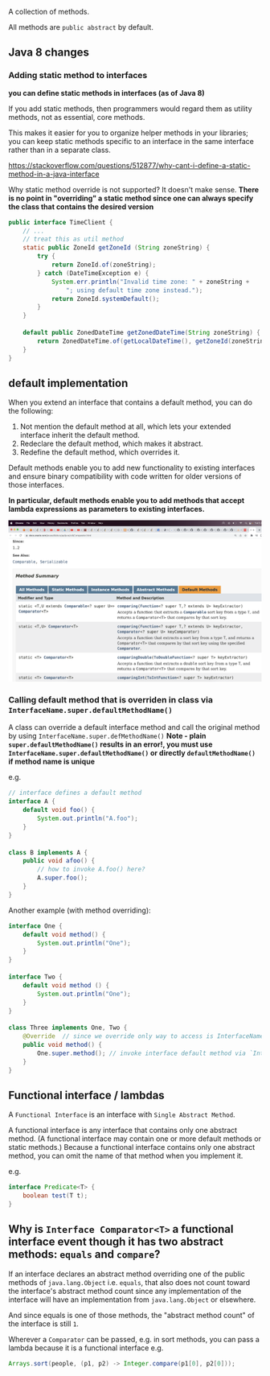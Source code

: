

A collection of methods.

All methods are `public abstract` by default.

## Java 8 changes

### Adding static method to interfaces

**you can define static methods in interfaces (as of Java 8)**

If you add static methods, then programmers would regard them as utility methods, not as essential, core methods.

This makes it easier for you to organize helper methods in your libraries; you can keep static methods specific to an interface in the same interface rather than in a separate class.

https://stackoverflow.com/questions/512877/why-cant-i-define-a-static-method-in-a-java-interface

Why static method override is not supported? It doesn't make sense.
**There is no point in "overriding" a static method since one can always specify the class that contains the desired version**

```java
public interface TimeClient {
    // ...
    // treat this as util method
    static public ZoneId getZoneId (String zoneString) {
        try {
            return ZoneId.of(zoneString);
        } catch (DateTimeException e) {
            System.err.println("Invalid time zone: " + zoneString +
                "; using default time zone instead.");
            return ZoneId.systemDefault();
        }
    }

    default public ZonedDateTime getZonedDateTime(String zoneString) {
        return ZonedDateTime.of(getLocalDateTime(), getZoneId(zoneString));
    }    
}
```

## default implementation

When you extend an interface that contains a default method, you can do the following:

1. Not mention the default method at all, which lets your extended interface inherit the default method.
2. Redeclare the default method, which makes it abstract.
3. Redefine the default method, which overrides it.

Default methods enable you to add new functionality to existing interfaces and ensure binary compatibility with code written for older versions of those interfaces. 

**In particular, default methods enable you to add methods that accept lambda expressions as parameters to existing interfaces.**

![def methods](images/defaultmethods.png)

### Calling default method that is overriden in class via `InterfaceName.super.defaultMethodName()`

A class can override a default interface method and call the original method by using `InterfaceName.super.defMethodName()`
**Note - plain `super.defaultMethodName()` results in an error!, you must use `InterfaceName.super.defaultMethodName()` or directly `defaultMethodName()` if method name is unique**

e.g.
```java
// interface defines a default method
interface A {
    default void foo() {
        System.out.println("A.foo");
    }
}

class B implements A {
    public void afoo() {
        // how to invoke A.foo() here?
        A.super.foo();
    }
}
```

Another example (with method overriding):
```java
interface One {
    default void method() {
        System.out.println("One");
    }
}

interface Two {
    default void method () {
        System.out.println("One");
    }
}

class Three implements One, Two {
    @Override  // since we override only way to access is InterfaceName.super.defaultMethod()
    public void method() {
        One.super.method(); // invoke interface default method via `InterfaceName.super.defaultMethod()`
    }
}
```

## Functional interface / lambdas

A `Functional Interface` is an interface with `Single Abstract Method`.

A functional interface is any interface that contains only one abstract method. (A functional interface may contain one or more default methods or static methods.) Because a functional interface contains only one abstract method, you can omit the name of that method when you implement it. 

e.g.
```java
interface Predicate<T> {
    boolean test(T t);
}
```

## Why is `Interface Comparator<T>` a functional interface event though it has two abstract methods: `equals` and `compare`?

If an interface declares an abstract method overriding one of the public methods of `java.lang.Object` i.e. `equals`, that also does not count toward the interface's abstract method count since any implementation of the interface will have an implementation from `java.lang.Object` or elsewhere.

And since equals is one of those methods, the "abstract method count" of the interface is still `1`.

Wherever a `Comparator` can be passed, e.g. in sort methods, you can pass a lambda because it is a functional interface
e.g.
```java
Arrays.sort(people, (p1, p2) -> Integer.compare(p1[0], p2[0]));
```



